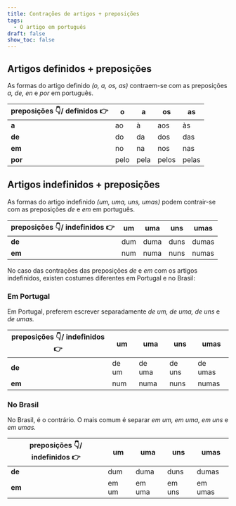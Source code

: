 ```yaml
---
title: Contrações de artigos + preposições
tags:
  - O artigo em português
draft: false
show_toc: false
---
```

## Artigos definidos + preposições
As formas do artigo definido *(o, a, os, as)* contraem-se com as preposições *a, de, en* e *por* em português.

| preposições 👇/ definidos 👉  | o    | a    | os    | as    |
| -------------------------      | ---- | ---- | ----- | ----- |
| **a**                          | ao   | à    | aos   | às    |
| **de**                         | do   | da   | dos   | das   |
| **em**                         | no   | na   | nos   | nas   |
| **por**                        | pelo | pela | pelos | pelas |


## Artigos indefinidos + preposições
As formas do artigo indefinido *(um, uma, uns, umas)* podem contrair-se com as preposições *de* e *em* em português.

| preposições 👇/ indefinidos 👉  | um   | uma   | uns   | umas  |
| ---------------------------      | ---- | ----  | ----- | ----- |
| **de**                           | dum  | duma  | duns  | dumas |
| **em**                           | num  | numa  | nuns  | numas |

No caso das contrações das preposições *de* e *em* com os artigos indefinidos, existen costumes diferentes em Portugal e no Brasil: 

### Em Portugal
Em Portugal, preferem escrever separadamente *de um, de uma, de uns* e *de umas.*

| preposições 👇/ indefinidos 👉 | um    | uma   | uns   | umas   |
| ---------------------------     | ----  | ----  | ----- | -----  |
| **de**                          | de um | de uma| de uns| de umas|
| **em**                          | num   | numa  | nuns  | numas  |

### No Brasil
No Brasil, é o contrário. O mais comum é separar *em um, em uma, em uns* e *em umas.*

| preposições 👇/ indefinidos 👉 | um    | uma   | uns   | umas   |
| ---------------------------     | ----  | ----  | ----- | -----  |
| **de**                          | dum   | duma  | duns  | dumas  |
| **em**                          | em um | em uma| em uns| em umas|


